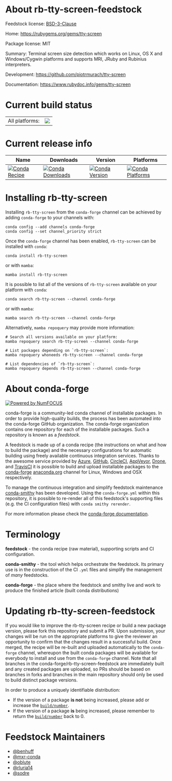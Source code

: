 About rb-tty-screen-feedstock
=============================

Feedstock license: [BSD-3-Clause](https://github.com/conda-forge/rb-tty-screen-feedstock/blob/main/LICENSE.txt)

Home: https://rubygems.org/gems/tty-screen

Package license: MIT

Summary: Terminal screen size detection which works on Linux, OS X and Windows/Cygwin platforms and supports MRI, JRuby and Rubinius interpreters.

Development: https://github.com/piotrmurach/tty-screen

Documentation: https://www.rubydoc.info/gems/tty-screen

Current build status
====================


<table><tr><td>All platforms:</td>
    <td>
      <a href="https://dev.azure.com/conda-forge/feedstock-builds/_build/latest?definitionId=7820&branchName=main">
        <img src="https://dev.azure.com/conda-forge/feedstock-builds/_apis/build/status/rb-tty-screen-feedstock?branchName=main">
      </a>
    </td>
  </tr>
</table>

Current release info
====================

| Name | Downloads | Version | Platforms |
| --- | --- | --- | --- |
| [![Conda Recipe](https://img.shields.io/badge/recipe-rb--tty--screen-green.svg)](https://anaconda.org/conda-forge/rb-tty-screen) | [![Conda Downloads](https://img.shields.io/conda/dn/conda-forge/rb-tty-screen.svg)](https://anaconda.org/conda-forge/rb-tty-screen) | [![Conda Version](https://img.shields.io/conda/vn/conda-forge/rb-tty-screen.svg)](https://anaconda.org/conda-forge/rb-tty-screen) | [![Conda Platforms](https://img.shields.io/conda/pn/conda-forge/rb-tty-screen.svg)](https://anaconda.org/conda-forge/rb-tty-screen) |

Installing rb-tty-screen
========================

Installing `rb-tty-screen` from the `conda-forge` channel can be achieved by adding `conda-forge` to your channels with:

```
conda config --add channels conda-forge
conda config --set channel_priority strict
```

Once the `conda-forge` channel has been enabled, `rb-tty-screen` can be installed with `conda`:

```
conda install rb-tty-screen
```

or with `mamba`:

```
mamba install rb-tty-screen
```

It is possible to list all of the versions of `rb-tty-screen` available on your platform with `conda`:

```
conda search rb-tty-screen --channel conda-forge
```

or with `mamba`:

```
mamba search rb-tty-screen --channel conda-forge
```

Alternatively, `mamba repoquery` may provide more information:

```
# Search all versions available on your platform:
mamba repoquery search rb-tty-screen --channel conda-forge

# List packages depending on `rb-tty-screen`:
mamba repoquery whoneeds rb-tty-screen --channel conda-forge

# List dependencies of `rb-tty-screen`:
mamba repoquery depends rb-tty-screen --channel conda-forge
```


About conda-forge
=================

[![Powered by
NumFOCUS](https://img.shields.io/badge/powered%20by-NumFOCUS-orange.svg?style=flat&colorA=E1523D&colorB=007D8A)](https://numfocus.org)

conda-forge is a community-led conda channel of installable packages.
In order to provide high-quality builds, the process has been automated into the
conda-forge GitHub organization. The conda-forge organization contains one repository
for each of the installable packages. Such a repository is known as a *feedstock*.

A feedstock is made up of a conda recipe (the instructions on what and how to build
the package) and the necessary configurations for automatic building using freely
available continuous integration services. Thanks to the awesome service provided by
[Azure](https://azure.microsoft.com/en-us/services/devops/), [GitHub](https://github.com/),
[CircleCI](https://circleci.com/), [AppVeyor](https://www.appveyor.com/),
[Drone](https://cloud.drone.io/welcome), and [TravisCI](https://travis-ci.com/)
it is possible to build and upload installable packages to the
[conda-forge](https://anaconda.org/conda-forge) [anaconda.org](https://anaconda.org/)
channel for Linux, Windows and OSX respectively.

To manage the continuous integration and simplify feedstock maintenance
[conda-smithy](https://github.com/conda-forge/conda-smithy) has been developed.
Using the ``conda-forge.yml`` within this repository, it is possible to re-render all of
this feedstock's supporting files (e.g. the CI configuration files) with ``conda smithy rerender``.

For more information please check the [conda-forge documentation](https://conda-forge.org/docs/).

Terminology
===========

**feedstock** - the conda recipe (raw material), supporting scripts and CI configuration.

**conda-smithy** - the tool which helps orchestrate the feedstock.
                   Its primary use is in the construction of the CI ``.yml`` files
                   and simplify the management of *many* feedstocks.

**conda-forge** - the place where the feedstock and smithy live and work to
                  produce the finished article (built conda distributions)


Updating rb-tty-screen-feedstock
================================

If you would like to improve the rb-tty-screen recipe or build a new
package version, please fork this repository and submit a PR. Upon submission,
your changes will be run on the appropriate platforms to give the reviewer an
opportunity to confirm that the changes result in a successful build. Once
merged, the recipe will be re-built and uploaded automatically to the
`conda-forge` channel, whereupon the built conda packages will be available for
everybody to install and use from the `conda-forge` channel.
Note that all branches in the conda-forge/rb-tty-screen-feedstock are
immediately built and any created packages are uploaded, so PRs should be based
on branches in forks and branches in the main repository should only be used to
build distinct package versions.

In order to produce a uniquely identifiable distribution:
 * If the version of a package **is not** being increased, please add or increase
   the [``build/number``](https://docs.conda.io/projects/conda-build/en/latest/resources/define-metadata.html#build-number-and-string).
 * If the version of a package **is** being increased, please remember to return
   the [``build/number``](https://docs.conda.io/projects/conda-build/en/latest/resources/define-metadata.html#build-number-and-string)
   back to 0.

Feedstock Maintainers
=====================

* [@benhuff](https://github.com/benhuff/)
* [@mxr-conda](https://github.com/mxr-conda/)
* [@oblute](https://github.com/oblute/)
* [@rluria14](https://github.com/rluria14/)
* [@sodre](https://github.com/sodre/)

